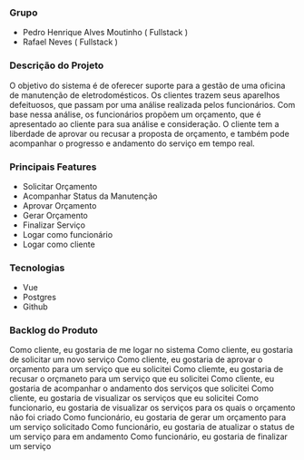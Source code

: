 ### Grupo
- Pedro Henrique Alves Moutinho ( Fullstack )
- Rafael Neves ( Fullstack )

### Descrição do Projeto
O objetivo do sistema é de oferecer suporte para a gestão de uma oficina de manutenção de eletrodomésticos. Os clientes trazem seus aparelhos defeituosos, que passam por uma análise realizada pelos funcionários. Com base nessa análise, os funcionários propõem um orçamento, que é apresentado ao cliente para sua análise e consideração. O cliente tem a liberdade de aprovar ou recusar a proposta de orçamento, e também pode acompanhar o progresso e andamento do serviço em tempo real.

### Principais Features
- Solicitar Orçamento
- Acompanhar Status da Manutenção
- Aprovar Orçamento
- Gerar Orçamento
- Finalizar Serviço
- Logar como funcionário
- Logar como cliente

### Tecnologias
- Vue
- Postgres
- Github

### Backlog do Produto
Como cliente, eu gostaria de me logar no sistema
Como cliente, eu gostaria de solicitar um novo serviço
Como cliente, eu gostaria de aprovar o orçamento para um serviço que eu solicitei
Como cliemte, eu gostaria de recusar o orçmaneto para um serviço que eu solicitei
Como cliente, eu gostaria de acompanhar o andamento dos serviços que solicitei
Como cliente, eu gostaria de visualizar os serviços que eu solicitei
Como funcionario, eu gostaria de visualizar os serviços para os quais o orçamento não foi criado
Como funcionário, eu gostaria de gerar um orçamento para um serviço solicitado
Como funcionário, eu gostaria de atualizar o status de um serviço para em andamento
Como funcionário, eu gostaria de finalizar um serviço

